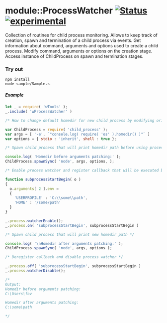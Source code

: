# module::ProcessWatcher [![Status](https://github.com/Wandalen/wProcessWatcher/workflows/Publish/badge.svg)](https://github.com/Wandalen/wProcessWatcher/actions?query=workflow%3APublish) [![experimental](https://img.shields.io/badge/stability-experimental-orange.svg)](https://github.com/emersion/stability-badges#experimental)

Collection of routines for child process monitoring. Allows to keep track of creation, spawn and termination of a child process via events. Get information about command, arguments and options used to create a child process. Modify command, arguments or options on the creation stage. Access instance of ChildProcess on spawn and termination stages.


### Try out
```
npm install
node sample/Sample.s
```

##### Example

```javascript
let _ = require( 'wTools' );
_.include( 'wProcessWatcher' )

/* How to change default homedir for new child process by modifying original arguments */

var ChildProcess = require( 'child_process' );
var args = [ '-e', `"console.log( require( 'os' ).homedir() )"` ]
var options = { stdio : 'inherit', shell : true };

/* Spawn child process that will print homedir path before using process watcher */

console.log( 'Homedir before arguments patching:' );
ChildProcess.spawnSync( 'node', args, options, );

/* Enable process watcher and register callback that will be executed before spawning the child process */

function subprocessStartBegin( o )
{ 
  o.arguments[ 2 ].env = 
  {
    'USERPROFILE' : 'C:\\some\\path',
    'HOME' : '/some/path'
  }
}

_.process.watcherEnable();
_.process.on( 'subprocessStartBegin', subprocessStartBegin )

/* Spawn child process that will print new homedir path */

console.log( '\nHomedir after arguments patching:' );
ChildProcess.spawnSync( 'node', args, options );

/* Deregister callback and disable process watcher */

_.process.off( 'subprocessStartBegin', subprocessStartBegin )
_.process.watcherDisable();

/* 
Output:
Homedir before arguments patching:
C:\Users\fov

Homedir after arguments patching:
C:\some\path

*/
```
